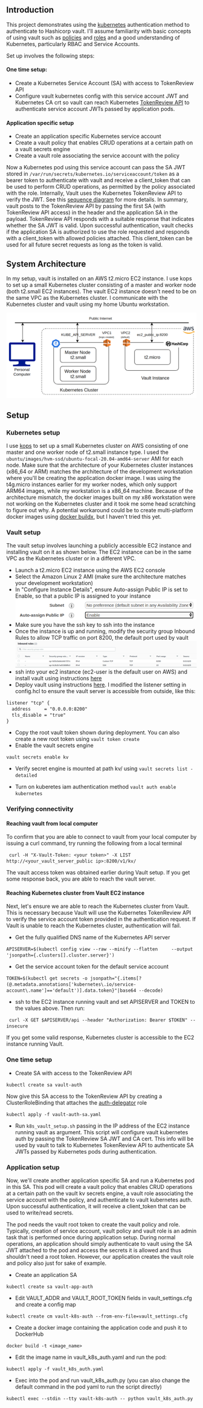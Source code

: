 ## Introduction 
This project demonstrates using the [kubernetes](https://www.vaultproject.io/docs/auth/kubernete) authentication method to authenticate to Hashicorp vault. I'll assume familiarity with basic concepts of using vault such as [policies](https://learn.hashicorp.com/tutorials/vault/policies) and [roles](https://www.vaultproject.io/docs/auth/approle) and a good understanding of Kubernetes, particularly RBAC and Service Accounts. 

Set up involves the following steps:
#### One time setup:
- Create a Kubernetes Service Account (SA) with access to TokenReview API
- Configure vault kubernetes config with this service account JWT and Kubernetes CA crt so vault can reach Kubernetes [TokenReview API](https://kubernetes.io/docs/reference/access-authn-authz/authentication/) to authenticate service account JWTs passed by application pods. 

#### Application specific setup
- Create an application specific Kubernetes service account
- Create a vault policy that enables CRUD operations at a certain path on a vault secrets engine
- Create a vault role associating the service account with the policy

Now a Kubernetes pod using this service account can pass the SA JWT stored in `/var/run/secrets/kubernetes.io/serviceaccount/token` as a bearer token to authenticate with vault and receive a client_token that can be used to perform CRUD operations, as permitted by the policy associated with the role. Internally, Vault uses the Kubernetes TokenReview API to verify the JWT. See this [sequence diagram](https://learn.hashicorp.com/tutorials/vault/agent-kubernetes?in=vault/kubernetes) for more details. In summary, vault posts to the TokenReview API by passing the first SA (with TokenReview API access) in the header and the application SA in the payload. TokenReview API responds with a suitable response that indicates whether the SA JWT is valid. Upon successful authentication, vault checks if the application SA is authorized to use the role requested and responds with a client_token with allowed policies attached. This client_token can be used for all future secret requests as long as the token is valid. 

## System Architecture
In my setup, vault is installed on an AWS t2.micro EC2 instance. I use kops to set up a small Kubernetes cluster consisting of a master and worker node (both t2.small EC2 instances). The vault EC2 instance doesn't need to be on the same VPC as the Kubernetes cluster. I communicate with the Kubernetes cluster and vault using my home Ubuntu workstation.

![](images/sys_arch.png)

## Setup
### Kubernetes setup
I use [kops](https://kops.sigs.k8s.io/getting_started/aws/) to set up a small Kubernetes cluster on AWS consisting of one master and one worker node of t2.small instance type. I used the `ubuntu/images/hvm-ssd/ubuntu-focal-20.04-amd64-server` AMI for each node. Make sure that the architecture of your Kubernetes cluster instances (x86_64 or ARM) matches the architecture of the development workstation where you'll be creating the application docker image. I was using the t4g.micro instances earlier for my worker nodes, which only support ARM64 images, while my workstation is a x86_64 machine. Because of the architecture mismatch, the docker images built on my x86 workstation were not working on the Kubernetes cluster and it took me some head scratching to figure out why. A potential workaround could be to create multi-platform docker images using [docker buildx](https://docs.docker.com/buildx/working-with-buildx/#build-multi-platform-images), but I haven't tried this yet. 

### Vault setup
The vault setup involves launching a publicly accessible EC2 instance and installing vault on it as shown below. The EC2 instance can be in the same VPC as the Kubernetes cluster or in a different VPC. 
- Launch a t2.micro EC2 instance using the AWS EC2 console
- Select the Amazon Linux 2 AMI (make sure the architecture matches your development workstation)
- In "Configure Instance Details", ensure Auto-assign Public IP is set to Enable, so that a public IP is assigned to your instance
![](images/vault_instance_setup.png)
- Make sure you have the ssh key to ssh into the instance 
- Once the instance is up and running, modify the security group Inbound Rules to allow TCP traffic on port 8200, the default port used by vault
![](images/vault_server_sg_setting.png)
- ssh into your ec2 instance (ec2-user is the default user on AWS) and install vault using instructions [here](https://learn.hashicorp.com/tutorials/vault/getting-started-install?in=vault/getting-started)
- Deploy vault using instructions [here](https://learn.hashicorp.com/tutorials/vault/getting-started-deploy?in=vault/getting-started). I modified the listener setting in config.hcl to ensure the vault server is accessible from outside, like this:
```angular2
listener "tcp" {
  address     = "0.0.0.0:8200"
  tls_disable = "true"
}
```

- Copy the root vault token shown during deployment. You can also create a new root token using `vault token create`
- Enable the vault secrets engine 
```angular2
vault secrets enable kv
```  
- Verify secret engine is mounted at path kv/ using `vault secrets list -detailed`

- Turn on kuberetes iam authentication method `vault auth enable kubernetes`

### Verifying connectivity
#### Reaching vault from local computer
To confirm that you are able to connect to vault from your local computer by issuing a curl command, try running the following from a local terminal
```angular2
 curl -H "X-Vault-Token: <your token>" -X LIST  http://<your_vault_server_public ip>:8200/v1/kv/
```
The vault access token was obtained earlier during Vault setup. 
If you get some response back, you are able to reach the vault server. 

#### Reaching Kubernetes cluster from Vault EC2 instance
Next, let's ensure we are able to reach the Kubernetes cluster from Vault. This is necessary because Vault will use the Kubernetes TokenReview API to verify the service account token provided in the authentication request. If Vault is unable to reach the Kubernetes cluster, authentication will fail.
- Get the fully qualified DNS name of the Kubernetes API server
```angular2
APISERVER=$(kubectl config view --raw --minify --flatten     --output 'jsonpath={.clusters[].cluster.server}')
```
- Get the service account token for the default service account
```angular2
TOKEN=$(kubectl get secrets -o jsonpath="{.items[?(@.metadata.annotations['kubernetes\.io/service-account\.name']=='default')].data.token}"|base64 --decode)
```
- ssh to the EC2 instance running vault and set APISERVER and TOKEN to the values above. Then run:
```angular2
 curl -X GET $APISERVER/api --header "Authorization: Bearer $TOKEN" --insecure
```
If you get some valid response, Kubernetes cluster is accessible to the EC2 instance running Vault. 

### One time setup 
- Create SA with access to the TokenReview API
```angular2
kubectl create sa vault-auth
``` 
Now give this SA access to the TokenReview API by creating a ClusterRoleBinding that attaches the [auth-delegator](https://kubernetes.io/docs/reference/access-authn-authz/rbac/#other-component-roles) role
```angular2
kubectl apply -f vault-auth-sa.yaml
``` 
- Run `k8s_vault_setup.sh` passing in the IP address of the EC2 instance running vault as argument. This script will configure vault kubernetes auth by passing the TokenReview SA JWT and CA cert. This info will be used by vault to talk to Kubernetes TokenReview API to authenticate SA JWTs passed by Kubernetes pods during authentication. 

### Application setup
Now, we'll create another application specific SA and run a Kubernetes pod in this SA. This pod will create a vault policy that enables CRUD operations at a certain path on the vault kv secrets engine, 
a vault role associating the service account with the policy, and authenticate to vault kubernetes auth. Upon successful authentication, it will receive a client_token that can be used to write/read secrets. 

The pod needs the vault root token to create the vault policy and role. Typically, creation of service account, vault policy and vault role is an admin task that is performed once during application setup. During normal operations, an application should simply authenticate to vault using the SA JWT attached to the pod and access the secrets it is allowed and thus shouldn't need a root token. However, our application creates the vault role and policy also just for sake of example. 

- Create an application SA
```angular2
kubectl create sa vault-app-auth
```
- Edit VAULT_ADDR and VAULT_ROOT_TOKEN fields in vault_settings.cfg and create a config map
```angular2
kubectl create cm vault-k8s-auth --from-env-file=vault_settings.cfg
```
- Create a docker image containing the application code and push it to DockerHub
```angular2
docker build -t <image_name>
```
- Edit the image name in vault_k8s_auth.yaml and run the pod:
```angular2
kubectl apply -f vault_k8s_auth.yaml
```
- Exec into the pod and run vault_k8s_auth.py (you can also change the default command in the pod yaml to run the script directly)
```angular2
kubectl exec --stdin --tty vault-k8s-auth -- python vault_k8s_auth.py
```

